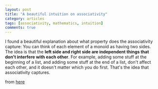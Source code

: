 ```yaml
---
layout: post
title: "A beautiful intuition on associativity"
category: articles
tags: [associativity, mathematics, intuition]
comments: true
---
```


I found a beautiful explanation about what property does the associativity
capture: You can think of each element of a monoid as having two sides. The idea
is that the **left side and right side are independent things that don't interfere
with each other**. For example, adding some stuff at the beginning of a list, and
adding some stuff at the end of a list, don't affect each other, and it doesn't
matter which you do first. That's the idea that associativity captures.

from [here](https://mail.haskell.org/pipermail/haskell-cafe/2009-January/053798.html)
